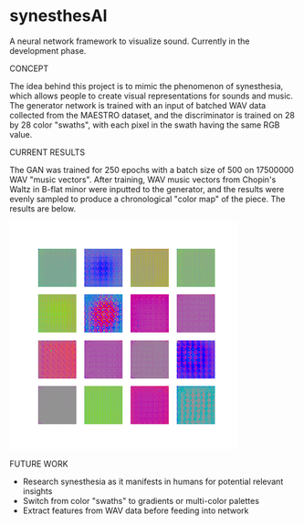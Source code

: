 # synesthesAI
A neural network framework to visualize sound.
Currently in the development phase.


CONCEPT

The idea behind this project is to mimic the phenomenon of synesthesia, which allows people to create visual representations
for sounds and music. The generator network is trained with an input of batched WAV data collected from the MAESTRO dataset, and 
the discriminator is trained on 28 by 28 color "swaths", with each pixel in the swath having the same RGB value. 


CURRENT RESULTS

The GAN was trained for 250 epochs with a batch size of 500 on 17500000 WAV "music vectors". After training, WAV music vectors from 
Chopin's Waltz in B-flat minor were inputted to the generator, and the results were evenly sampled to produce a chronological
"color map" of the piece. The results are below. 

![results](results/test1_even_dist.png)

FUTURE WORK

- Research synesthesia as it manifests in humans for potential relevant insights
- Switch from color "swaths" to gradients or multi-color palettes
- Extract features from WAV data before feeding into network


